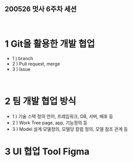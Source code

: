 ## 200526 멋사 6주차 세션
<br/>

# 1 Git을 활용한 개발 협업
- 1 ) branch
- 2 ) Pull request, merge
- 3 ) Issue
<br/>

# 2 팀 개발 협업 방식
- 1 ) 기술 스택 정의
언어, 프레임워크, DB, 서버, 배포 등
- 2 ) Work Tree
page, app, 기능정의 등
- 3 ) Model 설계
모델정의, 모델당 칼럼 정의, 모델 참조 관계 등

# 3 UI 협업 Tool Figma

